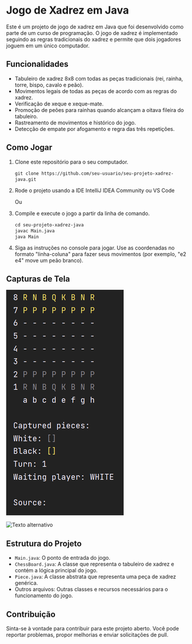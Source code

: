 # Jogo de Xadrez em Java

Este é um projeto de jogo de xadrez em Java que foi desenvolvido como parte de um curso de programação. O jogo de xadrez é implementado seguindo as regras tradicionais do xadrez e permite que dois jogadores joguem em um único computador.

## Funcionalidades

- Tabuleiro de xadrez 8x8 com todas as peças tradicionais (rei, rainha, torre, bispo, cavalo e peão).
- Movimentos legais de todas as peças de acordo com as regras do xadrez.
- Verificação de xeque e xeque-mate.
- Promoção de peões para rainhas quando alcançam a oitava fileira do tabuleiro.
- Rastreamento de movimentos e histórico do jogo.
- Detecção de empate por afogamento e regra das três repetições.

## Como Jogar

1. Clone este repositório para o seu computador.

   ```
   git clone https://github.com/seu-usuario/seu-projeto-xadrez-java.git
   ```
   
2. Rode o projeto usando a IDE IntelliJ IDEA Community ou VS Code

   Ou
   
4. Compile e execute o jogo a partir da linha de comando.
   
   ```
   cd seu-projeto-xadrez-java
   javac Main.java
   java Main
   ```
   
5. Siga as instruções no console para jogar. Use as coordenadas no formato "linha-coluna" para fazer seus movimentos (por exemplo, "e2 e4" move um peão branco).

## Capturas de Tela

![Captura de Tela 1](https://github.com/franSborges/chess-system-java/blob/main/chess/Captura%20de%20tela%202023-10-06%20155528.png)


![Texto alternativo](https://github.com/franSborges/chess-systemjava/blob/main/assets/Untitled%20%E2%80%91%20Made%20with%20FlexClip.gif)

## Estrutura do Projeto

- `Main.java`: O ponto de entrada do jogo.
- `ChessBoard.java`: A classe que representa o tabuleiro de xadrez e contém a lógica principal do jogo.
- `Piece.java`: A classe abstrata que representa uma peça de xadrez genérica.
- Outros arquivos: Outras classes e recursos necessários para o funcionamento do jogo.

## Contribuição

Sinta-se à vontade para contribuir para este projeto aberto. Você pode reportar problemas, propor melhorias e enviar solicitações de pull.
